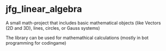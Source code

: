 # jfg_linear_algebra

A small math-project that includes basic mathematical objects (like Vectors (2D and 3D), lines, circles, or Gauss systems)

The library can be used for mathemathical calculations (mostly in bot programming for codingame)
